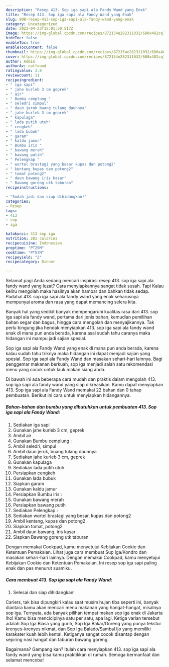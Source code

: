 ```yaml
---
description: "Resep 413. Sop iga sapi ala Fandy Wand yang Enak"
title: "Resep 413. Sop iga sapi ala Fandy Wand yang Enak"
slug: 908-resep-413-sop-iga-sapi-ala-fandy-wand-yang-enak
category: Uncategorized
date: 2023-04-23T15:01:50.517Z
image: https://img-global.cpcdn.com/recipes/872154e282311032/680x482cq70/413-sop-iga-sapi-ala-fandy-wand-foto-resep-utama.jpg
hideToc: false
enableToc: true
enableTocContent: false
thumbnail: https://img-global.cpcdn.com/recipes/872154e282311032/680x482cq70/413-sop-iga-sapi-ala-fandy-wand-foto-resep-utama.jpg
cover: https://img-global.cpcdn.com/recipes/872154e282311032/680x482cq70/413-sop-iga-sapi-ala-fandy-wand-foto-resep-utama.jpg
author: Admin
authorAv: notfound
ratingvalue: 3.8
reviewcount: 11
recipeingredient:
- " iga sapi"
- " jahe kurleb 3 cm geprek"
- " air"
- " Bumbu cemplung "
- " seledri simpul"
- " daun jeruk buang tulang daunnya"
- " jahe kurleb 3 cm geprek"
- " kapulaga"
- " lada putih utuh"
- " cengkeh"
- " lada bubuk"
- " garam"
- " kaldu jamur"
- " Bumbu iris "
- " bawang merah"
- " bawang putih"
- " Pelengkap "
- " wortel brastagi yang besar kupas dan potong2"
- " kentang kupas dan potong2"
- " tomat potong2"
- " daun bawang iris kasar"
- " Bawang goreng utk taburan"
recipeinstructions:

- "Sudah jadi dan siap dihidangkan!"
categories:
- Resep
tags:
- 413
- sop
- iga

katakunci: 413 sop iga 
nutrition: 281 calories
recipecuisine: Indonesian
preptime: "PT29M"
cooktime: "PT57M"
recipeyield: "2"
recipecategory: Dinner

---
```



Selamat pagi Anda sedang mencari inspirasi resep 413. sop iga sapi ala fandy wand yang lezat? Cara menyiapkannya sangat tidak susah. Tapi Kalau keliru mengolah maka hasilnya akan hambar dan bahkan tidak sedap. Padahal 413. sop iga sapi ala fandy wand yang enak seharusnya mempunyai aroma dan rasa yang dapat memancing selera kita.


Banyak hal yang sedikit banyak mempengaruhi kualitas rasa dari 413. sop iga sapi ala fandy wand, pertama dari jenis bahan, kemudian pemilihan bahan segar dan bagus, hingga cara mengolah dan menyajikannya. Tak perlu bingung jika hendak menyiapkan 413. sop iga sapi ala fandy wand enak di mana pun anda berada, karena asal sudah tahu caranya maka hidangan ini mampu jadi sajian spesial.

Sop iga sapi ala Fandy Wand yang enak di mana pun anda berada, karena kalau sudah tahu triknya maka hidangan ini dapat menjadi sajian yang spesial. Sop iga sapi ala Fandy Wand dan masakan sehari-hari lainnya. Bagi penggemar makanan berkuah, sop iga menjadi salah satu rekomendasi menu yang cocok untuk lauk makan siang anda.


Di bawah ini ada beberapa cara mudah dan praktis dalam mengolah 413. sop iga sapi ala fandy wand yang siap dikreasikan. Kamu dapat menyiapkan 413. Sop iga sapi ala Fandy Wand memakai 22 bahan dan 0 tahap pembuatan. Berikut ini cara untuk menyiapkan hidangannya.

<!--inarticleads1-->

##### Bahan-bahan dan bumbu yang dibutuhkan untuk pembuatan 413. Sop iga sapi ala Fandy Wand:

1. Sediakan  iga sapi
1. Gunakan  jahe kurleb 3 cm, geprek
1. Ambil  air
1. Gunakan  Bumbu cemplung :
1. Ambil  seledri, simpul
1. Ambil  daun jeruk, buang tulang daunnya
1. Sediakan  jahe kurleb 3 cm, geprek
1. Gunakan  kapulaga
1. Sediakan  lada putih utuh
1. Persiapkan  cengkeh
1. Gunakan  lada bubuk
1. Siapkan  garam
1. Gunakan  kaldu jamur
1. Persiapkan  Bumbu iris :
1. Gunakan  bawang merah
1. Persiapkan  bawang putih
1. Sediakan  Pelengkap :
1. Sediakan  wortel brastagi yang besar, kupas dan potong2
1. Ambil  kentang, kupas dan potong2
1. Siapkan  tomat, potong2
1. Ambil  daun bawang, iris kasar
1. Siapkan  Bawang goreng utk taburan


Dengan memakai Cookpad, kamu menyetujui Kebijakan Cookie dan Ketentuan Pemakaian. Lihat juga cara membuat Sup Iga/Kondro dan masakan sehari-hari lainnya. Dengan memakai Cookpad, kamu menyetujui Kebijakan Cookie dan Ketentuan Pemakaian. Ini resep sop iga sapi paling enak dan pas menurut suamiku. 

<!--inarticleads2-->

##### Cara membuat 413. Sop iga sapi ala Fandy Wand:


1. Selesai dan siap dihidangkan!

Cariers, tak bisa dipungkiri kalau saat musim hujan tiba seperti ini, banyak diantara kamu akan mencari menu makanan yang hangat-hangat, misalnya sop iga. Ternyata, ada banyak pilihan tempat makan sop iga enak di Jakarta lho! Kamu bisa mencicipinya satu per satu, apa lagi. Ketiga varian tersebut adalah Sop Iga Biasa yang gurih, Sop Iga Bakar/Goreng yang punya tekstur krenyes-krenyes nikmat, dan Sop Iga Balado/Sambal Ijo yang memiliki karakater kuah lebih kental. Ketiganya sangat cocok disantap dengan sepiring nasi hangat dan taburan bawang goreng. 

Bagaimana? Gampang kan? Itulah cara menyiapkan 413. sop iga sapi ala fandy wand yang bisa kamu praktikkan di rumah. Semoga bermanfaat dan selamat mencoba!
